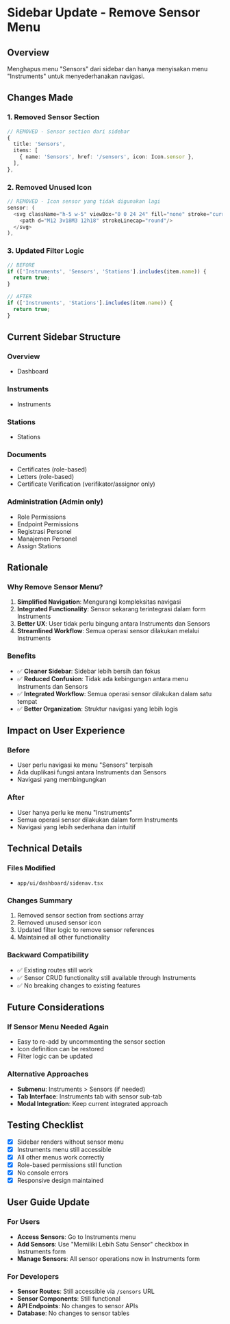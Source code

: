 # Sidebar Update - Remove Sensor Menu

## Overview
Menghapus menu "Sensors" dari sidebar dan hanya menyisakan menu "Instruments" untuk menyederhanakan navigasi.

## Changes Made

### 1. Removed Sensor Section
```typescript
// REMOVED - Sensor section dari sidebar
{
  title: 'Sensors',
  items: [
    { name: 'Sensors', href: '/sensors', icon: Icon.sensor },
  ],
},
```

### 2. Removed Unused Icon
```typescript
// REMOVED - Icon sensor yang tidak digunakan lagi
sensor: (
  <svg className="h-5 w-5" viewBox="0 0 24 24" fill="none" stroke="currentColor" strokeWidth="1.5">
    <path d="M12 3v18M3 12h18" strokeLinecap="round"/>
  </svg>
),
```

### 3. Updated Filter Logic
```typescript
// BEFORE
if (['Instruments', 'Sensors', 'Stations'].includes(item.name)) {
  return true;
}

// AFTER
if (['Instruments', 'Stations'].includes(item.name)) {
  return true;
}
```

## Current Sidebar Structure

### Overview
- Dashboard

### Instruments
- Instruments

### Stations
- Stations

### Documents
- Certificates (role-based)
- Letters (role-based)
- Certificate Verification (verifikator/assignor only)

### Administration (Admin only)
- Role Permissions
- Endpoint Permissions
- Registrasi Personel
- Manajemen Personel
- Assign Stations

## Rationale

### Why Remove Sensor Menu?
1. **Simplified Navigation**: Mengurangi kompleksitas navigasi
2. **Integrated Functionality**: Sensor sekarang terintegrasi dalam form Instruments
3. **Better UX**: User tidak perlu bingung antara Instruments dan Sensors
4. **Streamlined Workflow**: Semua operasi sensor dilakukan melalui Instruments

### Benefits
- ✅ **Cleaner Sidebar**: Sidebar lebih bersih dan fokus
- ✅ **Reduced Confusion**: Tidak ada kebingungan antara menu Instruments dan Sensors
- ✅ **Integrated Workflow**: Semua operasi sensor dilakukan dalam satu tempat
- ✅ **Better Organization**: Struktur navigasi yang lebih logis

## Impact on User Experience

### Before
- User perlu navigasi ke menu "Sensors" terpisah
- Ada duplikasi fungsi antara Instruments dan Sensors
- Navigasi yang membingungkan

### After
- User hanya perlu ke menu "Instruments"
- Semua operasi sensor dilakukan dalam form Instruments
- Navigasi yang lebih sederhana dan intuitif

## Technical Details

### Files Modified
- `app/ui/dashboard/sidenav.tsx`

### Changes Summary
1. Removed sensor section from sections array
2. Removed unused sensor icon
3. Updated filter logic to remove sensor references
4. Maintained all other functionality

### Backward Compatibility
- ✅ Existing routes still work
- ✅ Sensor CRUD functionality still available through Instruments
- ✅ No breaking changes to existing features

## Future Considerations

### If Sensor Menu Needed Again
- Easy to re-add by uncommenting the sensor section
- Icon definition can be restored
- Filter logic can be updated

### Alternative Approaches
- **Submenu**: Instruments > Sensors (if needed)
- **Tab Interface**: Instruments tab with sensor sub-tab
- **Modal Integration**: Keep current integrated approach

## Testing Checklist
- [x] Sidebar renders without sensor menu
- [x] Instruments menu still accessible
- [x] All other menus work correctly
- [x] Role-based permissions still function
- [x] No console errors
- [x] Responsive design maintained

## User Guide Update

### For Users
- **Access Sensors**: Go to Instruments menu
- **Add Sensors**: Use "Memiliki Lebih Satu Sensor" checkbox in Instruments form
- **Manage Sensors**: All sensor operations now in Instruments form

### For Developers
- **Sensor Routes**: Still accessible via `/sensors` URL
- **Sensor Components**: Still functional
- **API Endpoints**: No changes to sensor APIs
- **Database**: No changes to sensor tables




